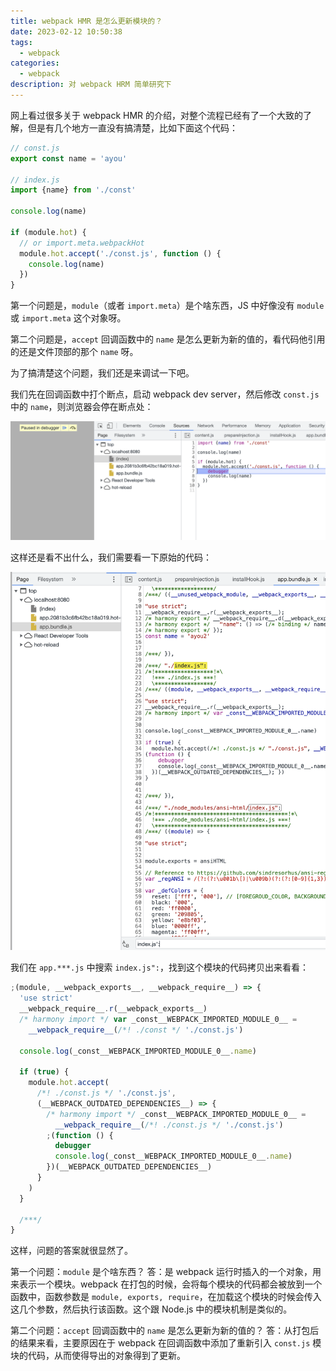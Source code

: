 ```yaml
---
title: webpack HMR 是怎么更新模块的？
date: 2023-02-12 10:50:38
tags:
  - webpack
categories:
  - webpack
description: 对 webpack HRM 简单研究下
---
```


网上看过很多关于 webpack HMR 的介绍，对整个流程已经有了一个大致的了解，但是有几个地方一直没有搞清楚，比如下面这个代码：

```js
// const.js
export const name = 'ayou'

// index.js
import {name} from './const'

console.log(name)

if (module.hot) {
  // or import.meta.webpackHot
  module.hot.accept('./const.js', function () {
    console.log(name)
  })
}
```

第一个问题是，`module`（或者 `import.meta`）是个啥东西，JS 中好像没有 `module` 或 `import.meta` 这个对象呀。

第二个问题是，`accept` 回调函数中的 `name` 是怎么更新为新的值的，看代码他引用的还是文件顶部的那个 `name` 呀。

为了搞清楚这个问题，我们还是来调试一下吧。

我们先在回调函数中打个断点，启动 webpack dev server，然后修改 `const.js` 中的 `name`，则浏览器会停在断点处：

![](./webpack-hrm-replace/1.png)

这样还是看不出什么，我们需要看一下原始的代码：

![](./webpack-hrm-replace/2.png)

我们在 `app.***.js` 中搜索 `index.js":`，找到这个模块的代码拷贝出来看看：

```js
;(module, __webpack_exports__, __webpack_require__) => {
  'use strict'
  __webpack_require__.r(__webpack_exports__)
  /* harmony import */ var _const__WEBPACK_IMPORTED_MODULE_0__ =
    __webpack_require__(/*! ./const */ './const.js')

  console.log(_const__WEBPACK_IMPORTED_MODULE_0__.name)

  if (true) {
    module.hot.accept(
      /*! ./const.js */ './const.js',
      (__WEBPACK_OUTDATED_DEPENDENCIES__) => {
        /* harmony import */ _const__WEBPACK_IMPORTED_MODULE_0__ =
          __webpack_require__(/*! ./const.js */ './const.js')
        ;(function () {
          debugger
          console.log(_const__WEBPACK_IMPORTED_MODULE_0__.name)
        })(__WEBPACK_OUTDATED_DEPENDENCIES__)
      }
    )
  }

  /***/
}
```

这样，问题的答案就很显然了。

第一个问题：`module` 是个啥东西？
答：是 webpack 运行时插入的一个对象，用来表示一个模块。webpack 在打包的时候，会将每个模块的代码都会被放到一个函数中，函数参数是 `module, exports, require`，在加载这个模块的时候会传入这几个参数，然后执行该函数。这个跟 Node.js 中的模块机制是类似的。

第二个问题：`accept` 回调函数中的 `name` 是怎么更新为新的值的？
答：从打包后的结果来看，主要原因在于 webpack 在回调函数中添加了重新引入 `const.js` 模块的代码，从而使得导出的对象得到了更新。
